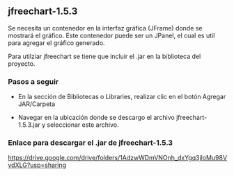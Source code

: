 ## jfreechart-1.5.3

Se necesita un contenedor en la interfaz gráfica (JFrame) donde se mostrará el gráfico. Este contenedor puede ser un JPanel, el cual es util para agregar el gráfico generado.

Para utilziar jfreechart se tiene que incluir el .jar  en la biblioteca del proyecto.

### Pasos a seguir


- En la sección de Bibliotecas o Libraries, realizar clic en el botón Agregar JAR/Carpeta

- Navegar en la ubicación donde se descargo el archivo jfreechart-1.5.3.jar y seleccionar este archivo.

### Enlace para descargar el .jar de jfreechart-1.5.3

https://drive.google.com/drive/folders/1AdzwWDmVNOnh_dxYgq3jloMu98VvdXLG?usp=sharing
